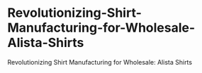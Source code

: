 # Revolutionizing-Shirt-Manufacturing-for-Wholesale-Alista-Shirts
Revolutionizing Shirt Manufacturing for Wholesale: Alista Shirts
